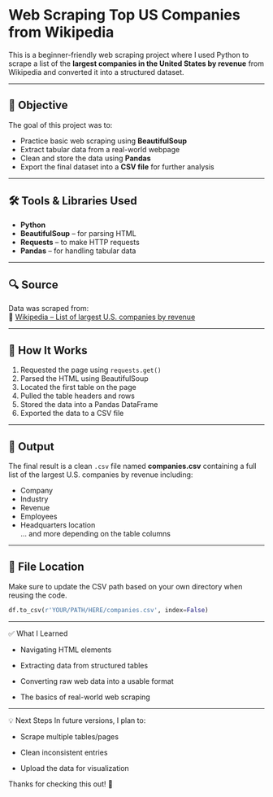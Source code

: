 # Web Scraping Top US Companies from Wikipedia

This is a beginner-friendly web scraping project where I used Python to scrape a list of the **largest companies in the United States by revenue** from Wikipedia and converted it into a structured dataset.

---

## 📌 Objective

The goal of this project was to:
- Practice basic web scraping using **BeautifulSoup**
- Extract tabular data from a real-world webpage
- Clean and store the data using **Pandas**
- Export the final dataset into a **CSV file** for further analysis

---

## 🛠️ Tools & Libraries Used

- **Python**
- **BeautifulSoup** – for parsing HTML
- **Requests** – to make HTTP requests
- **Pandas** – for handling tabular data

---

## 🔍 Source

Data was scraped from:  
📎 [Wikipedia – List of largest U.S. companies by revenue](https://en.wikipedia.org/wiki/List_of_largest_companies_in_the_United_States_by_revenue)

---

## 📄 How It Works

1. Requested the page using `requests.get()`
2. Parsed the HTML using BeautifulSoup
3. Located the first table on the page
4. Pulled the table headers and rows
5. Stored the data into a Pandas DataFrame
6. Exported the data to a CSV file

---

## 🧪 Output

The final result is a clean `.csv` file named **companies.csv** containing a full list of the largest U.S. companies by revenue including:

- Company
- Industry
- Revenue
- Employees
- Headquarters location  
... and more depending on the table columns

---

## 📂 File Location

Make sure to update the CSV path based on your own directory when reusing the code.

```python
df.to_csv(r'YOUR/PATH/HERE/companies.csv', index=False)
```
-----

✅ What I Learned
- Navigating HTML elements

- Extracting data from structured tables

- Converting raw web data into a usable format

- The basics of real-world web scraping


------

💡 Next Steps
In future versions, I plan to:

- Scrape multiple tables/pages

- Clean inconsistent entries

- Upload the data for visualization


Thanks for checking this out! 🚀
